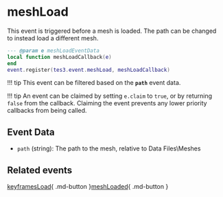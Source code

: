 # meshLoad
<div class="search_terms" style="display: none">meshload</div>

<!---
	This file is autogenerated. Do not edit this file manually. Your changes will be ignored.
	More information: https://github.com/MWSE/MWSE/tree/master/docs
-->

This event is triggered before a mesh is loaded. The path can be changed to instead load a different mesh.

```lua
--- @param e meshLoadEventData
local function meshLoadCallback(e)
end
event.register(tes3.event.meshLoad, meshLoadCallback)
```

!!! tip
	This event can be filtered based on the **`path`** event data.

!!! tip
	An event can be claimed by setting `e.claim` to `true`, or by returning `false` from the callback. Claiming the event prevents any lower priority callbacks from being called.

## Event Data

* `path` (string): The path to the mesh, relative to Data Files\Meshes


## Related events

[keyframesLoad](./keyframesLoad.md){ .md-button }[meshLoaded](./meshLoaded.md){ .md-button }

